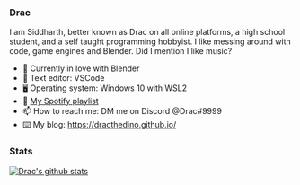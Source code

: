 ### Drac

I am Siddharth, better known as Drac on all online platforms, a high school student, and a self taught programming hobbyist. I like messing around with code, game engines and Blender. Did I mention I like music?

- 🌱 Currently in love with Blender
- 📔 Text editor: VSCode
- 🖥️ Operating system: Windows 10 with WSL2 
- 🎵 [My Spotify playlist](https://open.spotify.com/playlist/16c8EwGMSEp9NSRW8uZOSL?si=41c4699d34754baa)
- 📫 How to reach me: DM me on Discord @Drac#9999
- ⌨️ My blog: https://dracthedino.github.io/

### Stats

[![Drac's github stats](https://github-readme-stats.vercel.app/api?username=DracTheDino&theme=radical)](https://github.com/anuraghazra/github-readme-stats)
